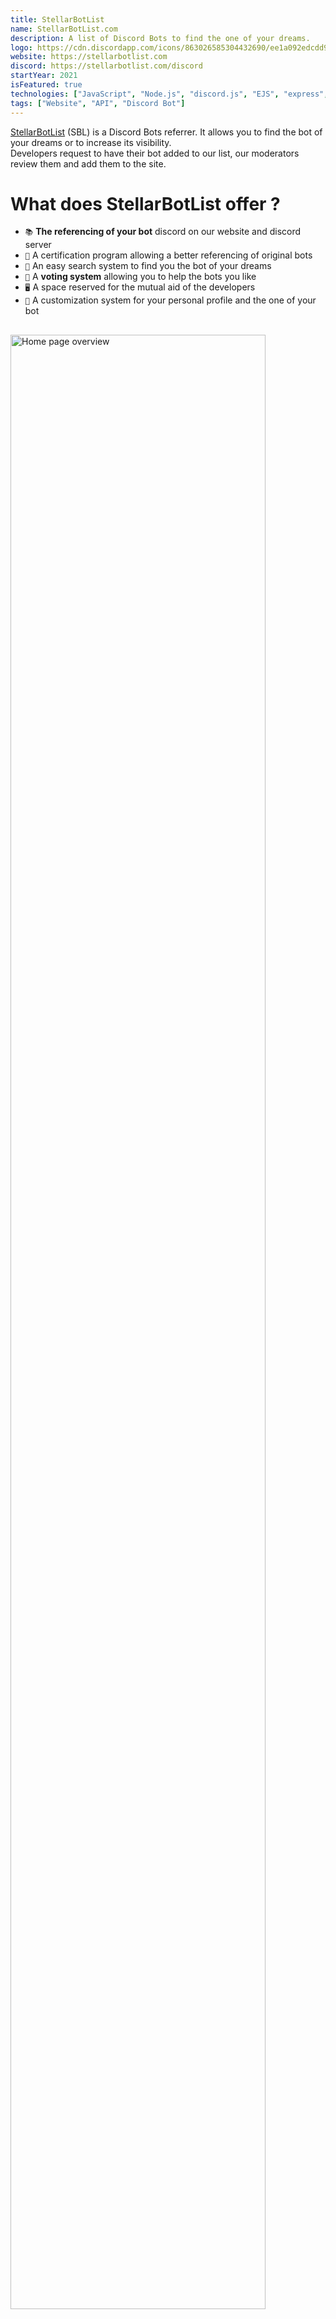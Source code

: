 ```yaml
---
title: StellarBotList
name: StellarBotList.com
description: A list of Discord Bots to find the one of your dreams.
logo: https://cdn.discordapp.com/icons/863026585304432690/ee1a092edcdd9f8d11caf66f3bf2bb9e.webp
website: https://stellarbotlist.com
discord: https://stellarbotlist.com/discord
startYear: 2021
isFeatured: true
technologies: ["JavaScript", "Node.js", "discord.js", "EJS", "express", "MongoDB"]
tags: ["Website", "API", "Discord Bot"]
---
```


[StellarBotList](https://stellarbotlist.com) (SBL) is a Discord Bots referrer.
It allows you to find the bot of your dreams or to increase its visibility.  
Developers request to have their bot added to our list, our moderators review them and add them to the site.

# What does StellarBotList offer ?

- `📚` **The referencing of your bot** discord on our website and discord server
- `🤖` A certification program allowing a better referencing of original bots
- `🔎` An easy search system to find you the bot of your dreams  
- `📀` A **voting system** allowing you to help the bots you like   
- `🖥️` A space reserved for the mutual aid of the developers  
- `📝` A customization system for your personal profile and the one of your bot  

<img src="/projects/stellarbotlist/home_page.png" alt="Home page overview" style="margin-top: 1rem; width: 90%;" />

# API and Webhook

Every owner of a listed bot has access to an API to retrieve information about their bot and check if a user has upvoted for it – feature for better referencing of active bots.
Endpoints have to be accessed with a token, linked to the bot, that can be regenerated. 

The two available endpoints are the following :  
`https://stellarbotlist.com/api/checkvote/:userID`  
`https://stellarbotlist.com/api/bots/:botID`  

Additionally, I made a webhook system to receive HTTP POST notifications so bot owners can know when someone votes for their bot.  
For this, you need to go to your bot settings page and enter your webhook URL and token.

# Website overview

::carousel{:imageLinks='["/projects/stellarbotlist/explore_page.png", "/projects/stellarbotlist/bot_page.png", "/projects/stellarbotlist/apply_bot_page.png", "/projects/stellarbotlist/profile_page.png"]'}
::

# Community

Although SBL remains primarily focused on its website, facilitating the search for bots, it also aims to **foster a community around bot development and usage**.
This includes providing resources, support, and a platform for developers to connect and collaborate.  

In this way, a [Discord Server](https://stellarbotlist.com/discord) has been created to gather developers and bot users, as well as providing a preview of listed bots.  
**Feel free to join us** and participate in the discussions!